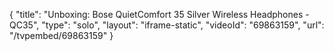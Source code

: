 {
    "title": "Unboxing: Bose QuietComfort 35 Silver Wireless Headphones -  QC35",
    "type": "solo",
    "layout": "iframe-static",
    "videoId": "69863159",
    "url": "\/tvpembed\/69863159"
}